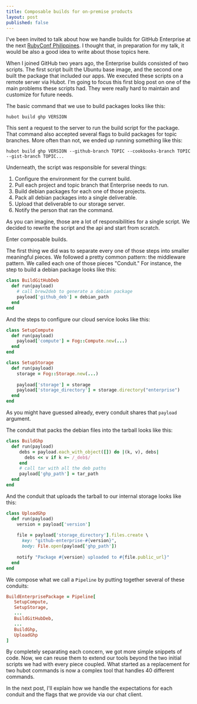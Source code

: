 ```yaml
---
title: Composable builds for on-premise products
layout: post
published: false
---
```


I've been invited to talk about how we handle builds for GitHub Enterprise at the next [RubyConf Philippines](http://rubyconf.ph/). I thought that, in preparation for my talk, it would be also a good idea to write about those topics here.

When I joined GitHub two years ago, the Enterprise builds consisted of two scripts. The first script built the Ubuntu base image, and the second one built the package that included our apps. We executed these scripts on a remote server via Hubot. I'm going to focus this first blog post on one of the main problems these scripts had. They were really hard to maintain and customize for future needs.

The basic command that we use to build packages looks like this:

`hubot build ghp VERSION`

This sent a request to the server to run the build script for the package. That command also accepted several flags to build packages for topic branches. More often than not, we ended up running something like this:

`hubot build ghp VERSION --github-branch TOPIC --cookbooks-branch TOPIC --gist-branch TOPIC...`

Underneath, the script was responsible for several things:

1. Configure the environment for the current build.
2. Pull each project and topic branch that Enterprise needs to run.
3. Build debian packages for each one of those projects.
4. Pack all debian packages into a single deliverable.
5. Upload that deliverable to our storage server.
6. Notify the person that ran the command.

As you can imagine, those are a lot of responsibilities for a single script. We decided to rewrite the script and the api and start from scratch.

Enter composable builds.

The first thing we did was to separate every one of those steps into smaller meaningful pieces. We followed a pretty common pattern: the middleware pattern. We called each one of those pieces "Conduit." For instance, the step to build a debian package looks like this:

```ruby
class BuildGitHubDeb
  def run(payload)
    # call brew2deb to generate a debian package
    payload['github_deb'] = debian_path
  end
end
```

And the steps to configure our cloud service looks like this:

```ruby
class SetupCompute
  def run(payload)
    payload['compute'] = Fog::Compute.new(...)
  end
end

class SetupStorage
  def run(payload)
    storage = Fog::Storage.new(...)
    
    payload['storage'] = storage
    payload['storage_directory'] = storage.directory("enterprise")
  end
end
```

As you might have guessed already, every conduit shares that `payload` argument.

The conduit that packs the debian files into the tarball looks like this:

```ruby
class BuildGhp
  def run(payload)
     debs = payload.each_with_object([]) do |(k, v), debs|
       debs << v if k =~ /_deb$/
     end
     # call tar with all the deb paths
     payload['ghp_path'] = tar_path
  end
end
```

And the conduit that uploads the tarball to our internal storage looks like this:

```ruby
class UploadGhp
  def run(payload)
    version = payload['version']
    
    file = payload['storage_directory'].files.create \
      key: "github-enterprise-#{version}",
      body: File.open(payload['ghp_path'])
    
    notify "Package #{version} uploaded to #{file.public_url}"
  end
end
```

We compose what we call a `Pipeline` by putting together several of these conduits:

```ruby
BuildEnterprisePackage = Pipeline[
   SetupCompute,
   SetupStorage,
   ...
   BuildGitHubDeb,
   ...
   BuildGhp,
   UploadGhp
]
```

By completely separating each concern, we got more simple snippets of code. Now, we can reuse them to extend our tools beyond the two initial scripts we had with every piece coupled. What started as a replacement for two hubot commands is now a complex tool that handles 40 different commands.

In the next post, I'll explain how we handle the expectations for each conduit and the flags that we provide via our chat client.
